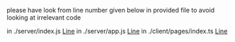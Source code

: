 please have look from line number given below in provided file to avoid looking at irrelevant code

in ./server/index.js [Line](https://github.com/Tarunmeena0901/SSR-I18next/blob/main/src/server/index.js/#L63)
in ./server/app.js [Line](https://github.com/Tarunmeena0901/SSR-I18next/blob/main/src/server/app.js/#L100)
in ./client/pages/index.ts [Line](https://github.com/Tarunmeena0901/SSR-I18next/blob/main/src/client/pages/index.js/#L190)

